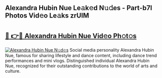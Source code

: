 ## Alexandra Hubin Nue Le𝚊k𝚎d N𝚞𝚍es - Part-b7l Photos Vid𝚎o Le𝚊ks zrUIM

# <h2><a href="http://fb9dxam.evod.top/?m=Alexandra+Hubin+Nue">🔗 👉🔴 Alexandra Hubin Nue Vid𝚎o Ph𝚘t𝚘s</a></h2>

[![Alexandra Hubin Nue N𝚞d𝚎s](https://i.imgur.com/8V9OHl7.gif)](http://fb9dxam.evod.top/?m=Alexandra+Hubin+Nue)
Social media personality Alexandra Hubin Nue, famous for sharing lifestyle and dance content, including dance trend performances and mini vlogs. Distinguished individual Alexandra Hubin Nue, recognized for their outstanding contributions to the world of arts and culture. 
